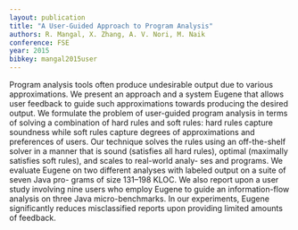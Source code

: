 ```yaml
---
layout: publication
title: "A User-Guided Approach to Program Analysis"
authors: R. Mangal, X. Zhang, A. V. Nori, M. Naik
conference: FSE
year: 2015
bibkey: mangal2015user
---
```

Program analysis tools often produce undesirable output
due to various approximations. We present an approach
and a system Eugene that allows user feedback to guide
such approximations towards producing the desired output.
We formulate the problem of user-guided program analysis in terms of solving a combination of hard rules and soft
rules: hard rules capture soundness while soft rules capture
degrees of approximations and preferences of users. Our
technique solves the rules using an off-the-shelf solver in a
manner that is sound (satisfies all hard rules), optimal (maximally satisfies soft rules), and scales to real-world analy-
ses and programs. We evaluate Eugene on two different
analyses with labeled output on a suite of seven Java pro-
grams of size 131–198 KLOC. We also report upon a user
study involving nine users who employ Eugene to guide an
information-flow analysis on three Java micro-benchmarks.
In our experiments, Eugene significantly reduces misclassified reports upon providing limited amounts of feedback.
